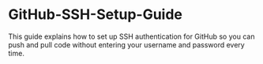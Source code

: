 # GitHub-SSH-Setup-Guide
This guide explains how to set up SSH authentication for GitHub so you can push and pull code without entering your username and password every time.
